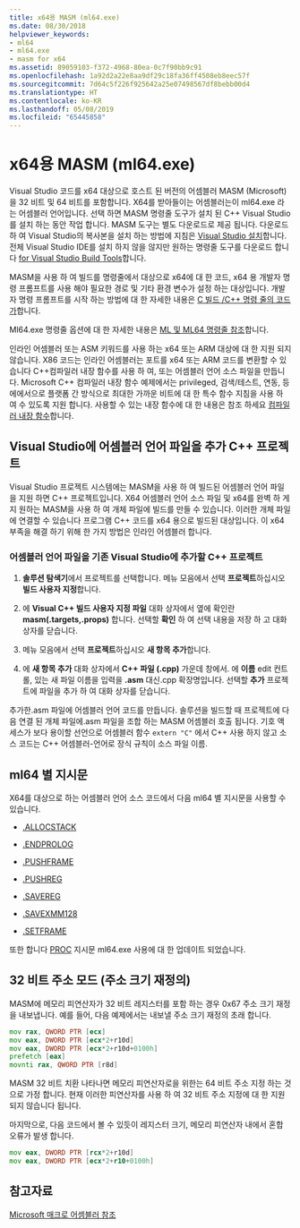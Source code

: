 ```yaml
---
title: x64용 MASM (ml64.exe)
ms.date: 08/30/2018
helpviewer_keywords:
- ml64
- ml64.exe
- masm for x64
ms.assetid: 89059103-f372-4968-80ea-0c7f90bb9c91
ms.openlocfilehash: 1a92d2a22e8aa9df29c18fa36ff4508eb8eec57f
ms.sourcegitcommit: 7d64c5f226f925642a25e07498567df8bebb00d4
ms.translationtype: HT
ms.contentlocale: ko-KR
ms.lasthandoff: 05/08/2019
ms.locfileid: "65445858"
---
```

# <a name="masm-for-x64-ml64exe"></a>x64용 MASM (ml64.exe)

Visual Studio 코드를 x64 대상으로 호스트 된 버전의 어셈블러 MASM (Microsoft)을 32 비트 및 64 비트를 포함합니다. X64를 받아들이는 어셈블러는이 ml64.exe 라는 어셈블러 언어입니다. 선택 하면 MASM 명령줄 도구가 설치 된 C++ Visual Studio를 설치 하는 동안 작업 합니다. MASM 도구는 별도 다운로드로 제공 됩니다. 다운로드 하 여 Visual Studio의 복사본을 설치 하는 방법에 지침은 [Visual Studio 설치](/visualstudio/install/install-visual-studio)합니다. 전체 Visual Studio IDE를 설치 하지 않을 않지만 원하는 명령줄 도구를 다운로드 합니다 [for Visual Studio Build Tools](https://visualstudio.microsoft.com/downloads/)합니다.

MASM을 사용 하 여 빌드를 명령줄에서 대상으로 x64에 대 한 코드, x64 용 개발자 명령 프롬프트를 사용 해야 필요한 경로 및 기타 환경 변수가 설정 하는 대상입니다. 개발자 명령 프롬프트를 시작 하는 방법에 대 한 자세한 내용은 [C 빌드 /C++ 명령 줄의 코드가](../../build/building-on-the-command-line.md)합니다.

Ml64.exe 명령줄 옵션에 대 한 자세한 내용은 [ML 및 ML64 명령줄 참조](../../assembler/masm/ml-and-ml64-command-line-reference.md)합니다.

인라인 어셈블러 또는 ASM 키워드를 사용 하는 x64 또는 ARM 대상에 대 한 지원 되지 않습니다. X86 코드는 인라인 어셈블러는 포트를 x64 또는 ARM 코드를 변환할 수 있습니다 C++컴파일러 내장 함수를 사용 하 여, 또는 어셈블러 언어 소스 파일을 만듭니다. Microsoft C++ 컴파일러 내장 함수 예제에서는 privileged, 검색/테스트, 연동, 등에에서으로 플랫폼 간 방식으로 최대한 가까운 비트에 대 한 특수 함수 지침을 사용 하 여 수 있도록 지원 합니다. 사용할 수 있는 내장 함수에 대 한 내용은 참조 하세요 [컴파일러 내장 함수](../../intrinsics/compiler-intrinsics.md)합니다.

## <a name="add-an-assembler-language-file-to-a-visual-studio-c-project"></a>Visual Studio에 어셈블러 언어 파일을 추가 C++ 프로젝트

Visual Studio 프로젝트 시스템에는 MASM을 사용 하 여 빌드된 어셈블러 언어 파일을 지원 하면 C++ 프로젝트입니다. X64 어셈블러 언어 소스 파일 및 x64를 완벽 하 게 지 원하는 MASM을 사용 하 여 개체 파일에 빌드를 만들 수 있습니다. 이러한 개체 파일에 연결할 수 있습니다 프로그램 C++ 코드를 x64 용으로 빌드된 대상입니다. 이 x64 부족을 해결 하기 위해 한 가지 방법은 인라인 어셈블러 합니다.

### <a name="to-add-an-assembler-language-file-to-an-existing-visual-studio-c-project"></a>어셈블러 언어 파일을 기존 Visual Studio에 추가할 C++ 프로젝트

1. **솔루션 탐색기**에서 프로젝트를 선택합니다. 메뉴 모음에서 선택 **프로젝트**하십시오 **빌드 사용자 지정**합니다.

1. 에 **Visual C++ 빌드 사용자 지정 파일** 대화 상자에서 옆에 확인란 **masm(.targets,.props)** 합니다. 선택할 **확인** 하 여 선택 내용을 저장 하 고 대화 상자를 닫습니다.

1. 메뉴 모음에서 선택 **프로젝트**하십시오 **새 항목 추가**합니다.

1. 에 **새 항목 추가** 대화 상자에서  **C++ 파일 (.cpp)** 가운데 창에서. 에 **이름** edit 컨트롤, 있는 새 파일 이름을 입력을 **.asm** 대신.cpp 확장명입니다. 선택할 **추가** 프로젝트에 파일을 추가 하 여 대화 상자를 닫습니다.

추가한.asm 파일에 어셈블러 언어 코드를 만듭니다. 솔루션을 빌드할 때 프로젝트에 다음 연결 된 개체 파일에.asm 파일을 조합 하는 MASM 어셈블러 호출 됩니다. 기호 액세스가 보다 용이할 선언으로 어셈블러 함수 `extern "C"` 에서 C++ 사용 하지 않고 소스 코드는 C++ 어셈블러-언어로 장식 규칙이 소스 파일 이름.

## <a name="ml64-specific-directives"></a>ml64 별 지시문

X64를 대상으로 하는 어셈블러 언어 소스 코드에서 다음 ml64 별 지시문을 사용할 수 있습니다.

- [.ALLOCSTACK](../../assembler/masm/dot-allocstack.md)

- [.ENDPROLOG](../../assembler/masm/dot-endprolog.md)

- [.PUSHFRAME](../../assembler/masm/dot-pushframe.md)

- [.PUSHREG](../../assembler/masm/dot-pushreg.md)

- [.SAVEREG](../../assembler/masm/dot-savereg.md)

- [.SAVEXMM128](../../assembler/masm/dot-savexmm128.md)

- [.SETFRAME](../../assembler/masm/dot-setframe.md)

또한 합니다 [PROC](../../assembler/masm/proc.md) 지시문 ml64.exe 사용에 대 한 업데이트 되었습니다.

## <a name="32-bit-address-mode-address-size-override"></a>32 비트 주소 모드 (주소 크기 재정의)

MASM에 메모리 피연산자가 32 비트 레지스터를 포함 하는 경우 0x67 주소 크기 재정을 내보냅니다. 예를 들어, 다음 예제에서는 내보낼 주소 크기 재정의 초래 합니다.

```asm
mov rax, QWORD PTR [ecx]
mov eax, DWORD PTR [ecx*2+r10d]
mov eax, DWORD PTR [ecx*2+r10d+0100h]
prefetch [eax]
movnti rax, QWORD PTR [r8d]
```

MASM 32 비트 치환 나타나면 메모리 피연산자로을 위한는 64 비트 주소 지정 하는 것으로 가정 합니다. 현재 이러한 피연산자를 사용 하 여 32 비트 주소 지정에 대 한 지원 되지 않습니다 됩니다.

마지막으로, 다음 코드에서 볼 수 있듯이 레지스터 크기, 메모리 피연산자 내에서 혼합 오류가 발생 합니다.

```asm
mov eax, DWORD PTR [rcx*2+r10d]
mov eax, DWORD PTR [ecx*2+r10+0100h]
```

## <a name="see-also"></a>참고자료

[Microsoft 매크로 어셈블러 참조](../../assembler/masm/microsoft-macro-assembler-reference.md)<br/>